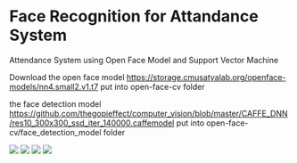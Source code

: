 # Face Recognition for Attandance System
Attendance System using Open Face Model and Support Vector Machine

Download 
the open face model https://storage.cmusatyalab.org/openface-models/nn4.small2.v1.t7 put into open-face-cv folder

the face detection model https://github.com/thegopieffect/computer_vision/blob/master/CAFFE_DNN/res10_300x300_ssd_iter_140000.caffemodel put into open-face-cv/face_detection_model folder

<img src="https://github.com/farhantandia/Face-Recognition-for-Attendance-System/blob/master/img/1.PNG">

<img src="https://github.com/farhantandia/Face-Recognition-for-Attendance-System/blob/master/img/2.PNG">
<img src="https://github.com/farhantandia/Face-Recognition-for-Attendance-System/blob/master/img/3.PNG">
<img src="https://github.com/farhantandia/Face-Recognition-for-Attendance-System/blob/master/img/4.PNG">
